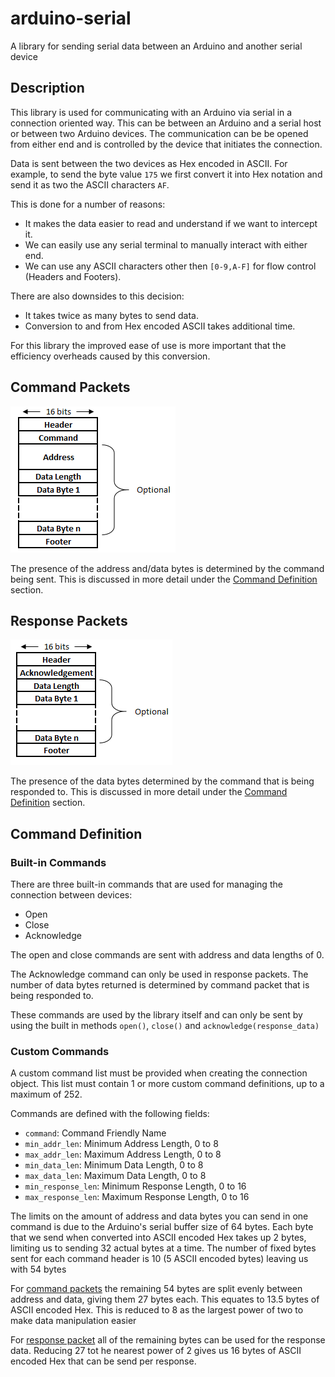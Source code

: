 # arduino-serial
A library for sending serial data between an Arduino and another serial device

## Description
This library is used for communicating with an Arduino via serial in a connection oriented way. This can be between an Arduino and a serial host or between two Arduino devices. The communication can be be opened from either end and is controlled by the device that initiates the connection.

Data is sent between the two devices as Hex encoded in ASCII. For example, to send the byte value `175` we first convert it into Hex notation and send it as two the ASCII characters `AF`.

This is done for a number of reasons:

- It makes the data easier to read and understand if we want to intercept it.
- We can easily use any serial terminal to manually interact with either end.
- We can use any ASCII characters other then `[0-9,A-F]` for flow control (Headers and Footers).

There are also downsides to this decision:

- It takes twice as many bytes to send data.
- Conversion to and from Hex encoded ASCII takes additional time.

For this library the improved ease of use is more important that the efficiency overheads caused by this conversion.

## Command Packets

![Command Packet Structure](/docs/command_packet_structure.png)

The presence of the address and/data bytes is determined by the command being sent. This is discussed in more detail under the [Command Definition](#command-definition) section.

## Response Packets

![Response Packet Structure](/docs/response_packet_structure.png)

The presence of the data bytes determined by the command that is being responded to. This is discussed in more detail under the [Command Definition](#command-definition) section.

## Command Definition

### Built-in Commands

There are three built-in commands that are used for managing the connection between devices:

- Open
- Close
- Acknowledge

The open and close commands are sent with address and data lengths of 0.

The Acknowledge command can only be used in response packets. The number of data bytes returned is determined by command packet that is being responded to.

These commands are used by the library itself and can only be sent by using the built in methods `open()`, `close()` and `acknowledge(response_data)`

### Custom Commands

A custom command list must be provided when creating the connection object. This list must contain 1 or more custom command definitions, up to a maximum of 252.

Commands are defined with the following fields:

- `command`: Command Friendly Name
- `min_addr_len`: Minimum Address Length, 0 to 8
- `max_addr_len`: Maximum Address Length, 0 to 8
- `min_data_len`: Minimum Data Length, 0 to 8
- `max_data_len`: Maximum Data Length, 0 to 8
- `min_response_len`: Minimum Response Length, 0 to 16
- `max_response_len`: Maximum Response Length, 0 to 16


The limits on the amount of address and data bytes you can send in one command is due to the Arduino's serial buffer size of 64 bytes. Each byte that we send when converted into ASCII encoded Hex takes up 2 bytes, limiting us to sending 32 actual bytes at a time. The number of fixed bytes sent for each command header is 10 (5 ASCII encoded bytes) leaving us with 54 bytes

For [command packets](#command-packets) the remaining 54 bytes are split evenly between address and data, giving them 27 bytes each. This equates to 13.5 bytes of ASCII encoded Hex. This is reduced to 8 as the largest power of two to make data manipulation easier

For [response packet](#response-packets) all of the remaining bytes can be used for the response data. Reducing 27 tot he nearest power of 2 gives us 16 bytes of ASCII encoded Hex that can be send per response.